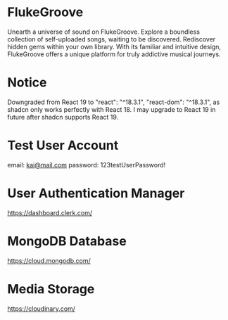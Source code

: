 # FlukeGroove
Unearth a universe of sound on FlukeGroove. Explore a boundless collection of self-uploaded songs, waiting to be discovered. Rediscover hidden gems within your own library. With its familiar and intuitive design, FlukeGroove offers a unique platform for truly addictive musical journeys.

# Notice
Downgraded from React 19 to "react": "^18.3.1", "react-dom": "^18.3.1", as shadcn only works perfectly with React 18. I may upgrade to React 19 in future after shadcn supports React 19.

# Test User Account
email: kai@mail.com
password: 123testUserPassword!

# User Authentication Manager
https://dashboard.clerk.com/

# MongoDB Database
https://cloud.mongodb.com/

# Media Storage
https://cloudinary.com/
